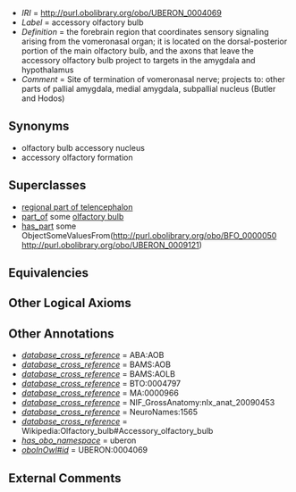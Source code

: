  * *IRI* = http://purl.obolibrary.org/obo/UBERON_0004069
 * *Label* = accessory olfactory bulb
 * *Definition* = the forebrain region that coordinates sensory signaling arising from the vomeronasal organ; it is located on the dorsal-posterior portion of the main olfactory bulb, and the axons that leave the accessory olfactory bulb project to targets in the amygdala and hypothalamus
 * *Comment* = Site of termination of vomeronasal nerve; projects to: other parts of pallial amygdala, medial amygdala, subpallial nucleus (Butler and Hodos)

## Synonyms

 * olfactory bulb accessory nucleus
 * accessory olfactory formation

## Superclasses

 * [regional part of telencephalon](../../UBERON/91/UBERON_0002791.md)
 * [part_of](../../BFO/50/BFO_0000050.md) some [olfactory bulb](../../UBERON/64/UBERON_0002264.md)
 * [has_part](../../BFO/51/BFO_0000051.md) some ObjectSomeValuesFrom(<http://purl.obolibrary.org/obo/BFO_0000050> <http://purl.obolibrary.org/obo/UBERON_0009121>)

## Equivalencies


## Other Logical Axioms


## Other Annotations

 * *[database_cross_reference](../../ef/oboInOwl#hasDbXref.md)* = ABA:AOB
 * *[database_cross_reference](../../ef/oboInOwl#hasDbXref.md)* = BAMS:AOB
 * *[database_cross_reference](../../ef/oboInOwl#hasDbXref.md)* = BAMS:AOLB
 * *[database_cross_reference](../../ef/oboInOwl#hasDbXref.md)* = BTO:0004797
 * *[database_cross_reference](../../ef/oboInOwl#hasDbXref.md)* = MA:0000966
 * *[database_cross_reference](../../ef/oboInOwl#hasDbXref.md)* = NIF_GrossAnatomy:nlx_anat_20090453
 * *[database_cross_reference](../../ef/oboInOwl#hasDbXref.md)* = NeuroNames:1565
 * *[database_cross_reference](../../ef/oboInOwl#hasDbXref.md)* = Wikipedia:Olfactory_bulb#Accessory_olfactory_bulb
 * *[has_obo_namespace](../../ce/oboInOwl#hasOBONamespace.md)* = uberon
 * *[oboInOwl#id](../../id/oboInOwl#id.md)* = UBERON:0004069

## External Comments

